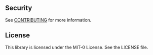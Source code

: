 ## Security

See [CONTRIBUTING](CONTRIBUTING.md#security-issue-notifications) for more information.

## License

This library is licensed under the MIT-0 License. See the LICENSE file.
